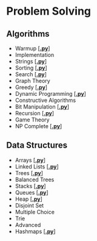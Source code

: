 # Problem Solving

## Algorithms

* Warmup [[**.py**](https://github.com/gritmind/review-code/blob/master/hackerrank/problem_solving/algorithms/warmup.py)]
* Implementation
* Strings [[**.py**](https://github.com/gritmind/review-code/blob/master/hackerrank/problem_solving/algorithms/strings.py)]
* Sorting [[**.py**](https://github.com/gritmind/review-code/blob/master/hackerrank/problem_solving/algorithms/sorting.py)]
* Search [[**.py**](https://github.com/gritmind/review-code/blob/master/hackerrank/problem_solving/algorithms/search.py)]
* Graph Theory
* Greedy [[**.py**](https://github.com/gritmind/review-code/blob/master/hackerrank/problem_solving/algorithms/greedy.py)]
* Dynamic Programming [[**.py**](https://github.com/gritmind/review-code/blob/master/hackerrank/problem_solving/algorithms/dynamic_programming.py)]
* Constructive Algorithms
* Bit Manipulation [[**.py**](https://github.com/gritmind/review-code/blob/master/hackerrank/problem_solving/algorithms/bit_manipulation.py)]
* Recursion [[**.py**](https://github.com/gritmind/review-code/blob/master/hackerrank/problem_solving/algorithms/recursion.py)]
* Game Theory
* NP Complete [[**.py**](https://github.com/gritmind/review-code/blob/master/hackerrank/problem_solving/algorithms/np_complete.py)]

## Data Structures

* Arrays [[**.py**](https://github.com/gritmind/review-code/blob/master/hackerrank/problem_solving/data_structures/arrays.py)]
* Linked Lists [[**.py**](https://github.com/gritmind/review-code/blob/master/hackerrank/problem_solving/data_structures/linked_lists.py)]
* Trees [[**.py**](https://github.com/gritmind/review-code/blob/master/hackerrank/problem_solving/data_structures/trees.py)]
* Balanced Trees
* Stacks [[**.py**](https://github.com/gritmind/review-code/blob/master/hackerrank/problem_solving/data_structures/stacks.py)]
* Queues [[**.py**](https://github.com/gritmind/review-code/blob/master/hackerrank/problem_solving/data_structures/queues.py)]
* Heap [[**.py**](https://github.com/gritmind/review-code/blob/master/hackerrank/problem_solving/data_structures/heap.py)]
* Disjoint Set
* Multiple Choice
* Trie
* Advanced
* Hashmaps [[**.py**](https://github.com/gritmind/review-code/blob/master/hackerrank/problem_solving/data_structures/dictionaries_hashmaps.py)]
